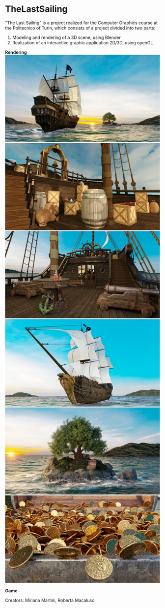 # TheLastSailing
"The Last Sailing" is a project  realized for the Computer Graphics course at the Politecnico of Turin, which consists of a project divided into two parts: 
1. Modeling and rendering of a 3D scene, using Blender
2. Realization of an interactive graphic application 2D/3D, using openGL


<b>Rendering</b>
![image](https://github.com/MirianaMartini/TheLastSailing/blob/main/Rendering/Render_1.png)
![image](https://github.com/MirianaMartini/TheLastSailing/blob/main/Rendering/Render_2.png)
![image](https://github.com/MirianaMartini/TheLastSailing/blob/main/Rendering/Render_3.png)
![image](https://github.com/MirianaMartini/TheLastSailing/blob/main/Rendering/Render_4.png)
![image](https://github.com/MirianaMartini/TheLastSailing/blob/main/Rendering/Render_5.png)
![image](https://github.com/MirianaMartini/TheLastSailing/blob/main/Rendering/Render_6.png)

<b>Game</b>


Creators: Miriana Martini, Roberta Macaluso
